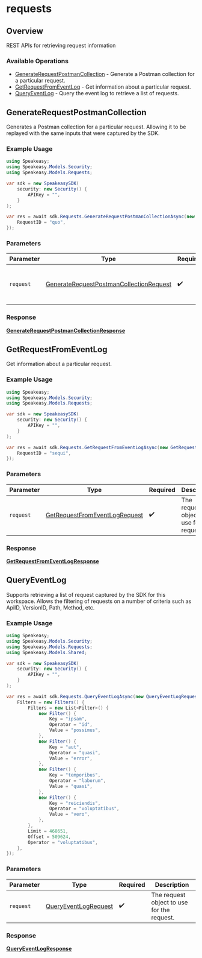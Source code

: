 # requests

## Overview

REST APIs for retrieving request information

### Available Operations

* [GenerateRequestPostmanCollection](#generaterequestpostmancollection) - Generate a Postman collection for a particular request.
* [GetRequestFromEventLog](#getrequestfromeventlog) - Get information about a particular request.
* [QueryEventLog](#queryeventlog) - Query the event log to retrieve a list of requests.

## GenerateRequestPostmanCollection

Generates a Postman collection for a particular request. 
Allowing it to be replayed with the same inputs that were captured by the SDK.

### Example Usage

```csharp
using Speakeasy;
using Speakeasy.Models.Security;
using Speakeasy.Models.Requests;

var sdk = new SpeakeasySDK(
    security: new Security() {
        APIKey = "",
    }
);

var res = await sdk.Requests.GenerateRequestPostmanCollectionAsync(new GenerateRequestPostmanCollectionRequest() {
    RequestID = "quo",
});
```

### Parameters

| Parameter                                                                                                   | Type                                                                                                        | Required                                                                                                    | Description                                                                                                 |
| ----------------------------------------------------------------------------------------------------------- | ----------------------------------------------------------------------------------------------------------- | ----------------------------------------------------------------------------------------------------------- | ----------------------------------------------------------------------------------------------------------- |
| `request`                                                                                                   | [GenerateRequestPostmanCollectionRequest](../../Models/Requests/GenerateRequestPostmanCollectionRequest.md) | :heavy_check_mark:                                                                                          | The request object to use for the request.                                                                  |


### Response

**[GenerateRequestPostmanCollectionResponse](../../Models/Requests/GenerateRequestPostmanCollectionResponse.md)**


## GetRequestFromEventLog

Get information about a particular request.

### Example Usage

```csharp
using Speakeasy;
using Speakeasy.Models.Security;
using Speakeasy.Models.Requests;

var sdk = new SpeakeasySDK(
    security: new Security() {
        APIKey = "",
    }
);

var res = await sdk.Requests.GetRequestFromEventLogAsync(new GetRequestFromEventLogRequest() {
    RequestID = "sequi",
});
```

### Parameters

| Parameter                                                                               | Type                                                                                    | Required                                                                                | Description                                                                             |
| --------------------------------------------------------------------------------------- | --------------------------------------------------------------------------------------- | --------------------------------------------------------------------------------------- | --------------------------------------------------------------------------------------- |
| `request`                                                                               | [GetRequestFromEventLogRequest](../../Models/Requests/GetRequestFromEventLogRequest.md) | :heavy_check_mark:                                                                      | The request object to use for the request.                                              |


### Response

**[GetRequestFromEventLogResponse](../../Models/Requests/GetRequestFromEventLogResponse.md)**


## QueryEventLog

Supports retrieving a list of request captured by the SDK for this workspace.
Allows the filtering of requests on a number of criteria such as ApiID, VersionID, Path, Method, etc.

### Example Usage

```csharp
using Speakeasy;
using Speakeasy.Models.Security;
using Speakeasy.Models.Requests;
using Speakeasy.Models.Shared;

var sdk = new SpeakeasySDK(
    security: new Security() {
        APIKey = "",
    }
);

var res = await sdk.Requests.QueryEventLogAsync(new QueryEventLogRequest() {
    Filters = new Filters() {
        Filters = new List<Filter>() {
            new Filter() {
                Key = "ipsam",
                Operator = "id",
                Value = "possimus",
            },
            new Filter() {
                Key = "aut",
                Operator = "quasi",
                Value = "error",
            },
            new Filter() {
                Key = "temporibus",
                Operator = "laborum",
                Value = "quasi",
            },
            new Filter() {
                Key = "reiciendis",
                Operator = "voluptatibus",
                Value = "vero",
            },
        },
        Limit = 468651,
        Offset = 509624,
        Operator = "voluptatibus",
    },
});
```

### Parameters

| Parameter                                                             | Type                                                                  | Required                                                              | Description                                                           |
| --------------------------------------------------------------------- | --------------------------------------------------------------------- | --------------------------------------------------------------------- | --------------------------------------------------------------------- |
| `request`                                                             | [QueryEventLogRequest](../../Models/Requests/QueryEventLogRequest.md) | :heavy_check_mark:                                                    | The request object to use for the request.                            |


### Response

**[QueryEventLogResponse](../../Models/Requests/QueryEventLogResponse.md)**

